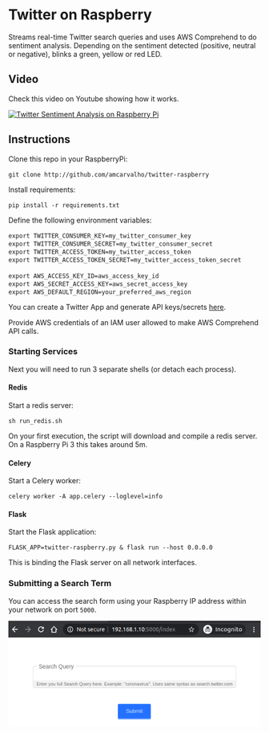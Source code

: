 # Twitter on Raspberry
Streams real-time Twitter search queries and uses AWS Comprehend to do
sentiment analysis. Depending on the sentiment detected (positive, neutral
or negative), blinks a green, yellow or red LED.

## Video
Check this video on Youtube showing how it works.

[![Twitter Sentiment Analysis on Raspberry Pi](https://img.youtube.com/vi/gDkni4cXA0s/0.jpg)](https://youtu.be/gDkni4cXA0s) 

## Instructions
Clone this repo in your RaspberryPi:
```
git clone http://github.com/amcarvalho/twitter-raspberry
```

Install requirements:
```
pip install -r requirements.txt
```

Define the following environment variables:
```
export TWITTER_CONSUMER_KEY=my_twitter_consumer_key
export TWITTER_CONSUMER_SECRET=my_twitter_consumer_secret
export TWITTER_ACCESS_TOKEN=my_twitter_access_token
export TWITTER_ACCESS_TOKEN_SECRET=my_twitter_access_token_secret

export AWS_ACCESS_KEY_ID=aws_access_key_id
export AWS_SECRET_ACCESS_KEY=aws_secret_access_key
export AWS_DEFAULT_REGION=your_preferred_aws_region
```
You can create a Twitter App and generate API keys/secrets
[here](https://developer.twitter.com/en/apps/).

Provide AWS credentials of an IAM user allowed to make AWS Comprehend API calls.

### Starting Services
Next you will need to run 3 separate shells (or detach each process).

#### Redis
Start a redis server:
```
sh run_redis.sh
```
On your first execution, the script will download and compile a redis server.
On a Raspberry Pi 3 this takes around 5m.

#### Celery
Start a Celery worker:
```
celery worker -A app.celery --loglevel=info
```

#### Flask
Start the Flask application:
```
FLASK_APP=twitter-raspberry.py & flask run --host 0.0.0.0
```
This is binding the Flask server on all network interfaces.

### Submitting a Search Term
You can access the search form using your Raspberry IP address within your network
on port `5000`.

![Submit Form](app/static/images/submit-form.png)

